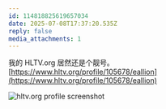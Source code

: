 ```yaml
---
id: 114818825619657034
date: 2025-07-08T17:37:20.535Z
reply: false
media_attachments: 1
---
```


我的 HLTV.org 居然还是个靓号。  
[https://www.hltv.org/profile/105678/eallion](https://www.hltv.org/profile/105678/eallion)

![hltv.org profile screenshot](https://files.e5n.cc/media_attachments/files/114/818/824/070/762/003/original/2a3f016b2adc5ed7.jpg)
